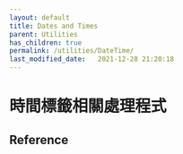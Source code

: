 ```yaml
---
layout: default
title: Dates and Times
parent: Utilities
has_children: true
permalink: /utilities/DateTime/
last_modified_date:   2021-12-28 21:20:18
---
```



# 時間標籤相關處理程式



## Reference
